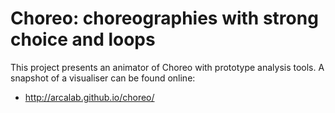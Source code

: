 # Choreo: choreographies with strong choice and loops

This project presents an animator of Choreo with prototype analysis tools.
A snapshot of a visualiser can be found online:
 - http://arcalab.github.io/choreo/
